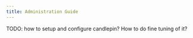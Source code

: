 ```yaml
---
title: Administration Guide
---
```


TODO: how to setup and configure candlepin? How to do fine tuning of it?
